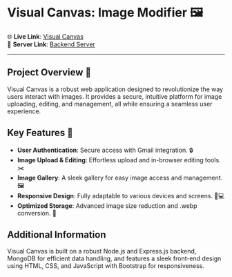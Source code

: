 # Visual Canvas: Image Modifier 🖼️

🌐 **Live Link**: [Visual Canvas](https://visual-canvas-image-modifier.vercel.app)  
🔗 **Server Link**: [Backend Server](https://lovely-cow-houndstooth.cyclic.app/)

---

## Project Overview 📝

Visual Canvas is a robust web application designed to revolutionize the way users interact with images. It provides a secure, intuitive platform for image uploading, editing, and management, all while ensuring a seamless user experience.

## Key Features 🌟

- **User Authentication**: Secure access with Gmail integration. 🔒
- **Image Upload & Editing**: Effortless upload and in-browser editing tools. ✂️
- **Image Gallery**: A sleek gallery for easy image access and management. 🖼️
- **Responsive Design**: Fully adaptable to various devices and screens. 📱💻
- **Optimized Storage**: Advanced image size reduction and .webp conversion. 💾

## Additional Information

Visual Canvas is built on a robust Node.js and Express.js backend, MongoDB for efficient data handling, and features a sleek front-end design using HTML, CSS, and JavaScript with Bootstrap for responsiveness.

